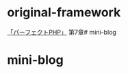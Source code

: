 # original-framework
[「パーフェクトPHP」](https://www.amazon.co.jp/%E3%83%91%E3%83%BC%E3%83%95%E3%82%A7%E3%82%AF%E3%83%88PHP-%E5%B0%8F%E5%B7%9D%E9%9B%84%E5%A4%A7-ebook/dp/B00P0UDWQY/ref=sr_1_1?__mk_ja_JP=%E3%82%AB%E3%82%BF%E3%82%AB%E3%83%8A&crid=3PB88OH8P9AZ8&dib=eyJ2IjoiMSJ9.x0BiEEPZ5II0aT-FaatwDjpt9483QYjdb3ZN_QBNNJYmkicZV8hqlsoQJxRbxV94CDWBbco_NTNPFLn7zLDvCxtYgjVJOqQOJI5D8F81Rk3TsJtlItTqwNzg1QiqwwKFuue7cALl9jUt_qeRA2giSuw5Omif4jYma_zFD2-nhaolNVbCASup8DCn01ULhSrfpp52hmJlHwzoAhorTXNbzQjIcnU3Wq1V8WB-AVv90hUkFp0cUZ58CeSxStRlPnkBAFo3fIor2mVBZE9O0bExC6ECpp72_17pA7i0sb0Bjq4.VVF5NYq5DCkeZowYazq2RsIrldCEyPihAXBOh96ggWE&dib_tag=se&keywords=%E3%83%91%E3%83%BC%E3%83%95%E3%82%A7%E3%82%AF%E3%83%88php&qid=1709125473&sprefix=%E3%83%91%E3%83%BC%E3%83%95%E3%82%A7%E3%82%AF%E3%83%88php%2Caps%2C196&sr=8-1 "パーフェクトPHP")
第7章# mini-blog
# mini-blog
